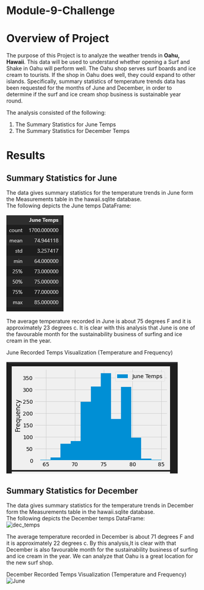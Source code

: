 # Module-9-Challenge
# Overview of Project #
The purpose of this Project is to analyze the weather trends in **Oahu, Hawaii**. This data will be used to understand whether opening a Surf and Shake in Oahu will perform well. The Oahu shop serves surf boards and ice cream to tourists. If the shop in Oahu does well, they could expand to other islands. Specifically, summary statistics of temperature trends data has been requested for the months of June and December, in order to determine if the surf and ice cream shop business is sustainable year round.

The analysis consisted of the following:
1. The Summary Statistics for June Temps
2. The Summary Statistics for December Temps

# Results #
## Summary Statistics for June ##
The data gives summary statistics for the temperature trends in June form the Measurements table in the hawaii.sqlite database.<br>
The following depicts the June temps DataFrame: <br>
<br> ![June Summary Stats.png](June-Summary-Stats.png) <br>

The average temperature recorded in June is about 75 degrees F and it is approximately 23 degrees c. It is clear with this analysis that June is one of the favourable month for the sustainability business of surfing and ice cream in the year.<br>

June Recorded Temps Visualization (Temperature and Frequency)<br>
<br> ![June-Graph-Stat.png](June-Graph-Stats.png) <br>

## Summary Statistics for December ##
The data gives summary statistics for the temperature trends in December form the Measurements table in the hawaii.sqlite database.<br>
The following depicts the December temps DataFrame:<br>
![dec_temps](/surfs_up/Image/dec_temps.png) <br>

The average temperature recorded in December is about 71 degrees F and it is approximately 22 degrees c. By this analysis,It is clear with that December is also favourable month for the sustainability business of surfing and ice cream in the year. We can analyze that Oahu is a great location for the new surf shop.<br>

December Recorded Temps Visualization (Temperature and Frequency)<br>
![June](/surfs_up/Image/dec_hist.png) <br>
<br><br>
